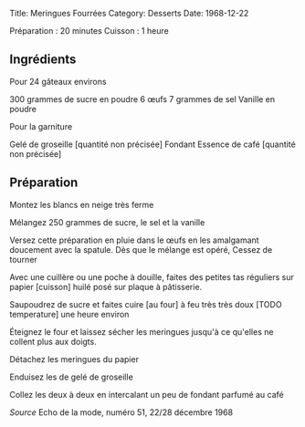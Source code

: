 Title: Meringues Fourrées
Category: Desserts
Date: 1968-12-22

Préparation : 20 minutes
Cuisson : 1 heure

## Ingrédients

Pour 24 gâteaux environs

300 grammes de sucre en poudre
6 œufs
7 grammes de sel
Vanille en poudre

Pour la garniture

Gelé de groseille [quantité non précisée]
Fondant
Essence de café [quantité non précisée]

## Préparation

Montez les blancs en neige très ferme

Mélangez 250 grammes de sucre, le sel et la vanille

Versez cette préparation en pluie dans le œufs en les amalgamant doucement
avec la spatule. Dès que le mélange est opéré, Cessez de tourner

Avec une cuillère ou une poche à douille, faites des petites tas réguliers
sur papier [cuisson] huilé posé sur plaque à pâtisserie.

Saupoudrez de sucre et faites cuire [au four] à feu très très doux
[TODO temperature] une heure environ

Éteignez le four et laissez sécher les meringues jusqu'à ce qu'elles ne
collent plus aux doigts.

Détachez les meringues du papier

Enduisez les de gelé de groseille

Collez les deux à deux en intercalant un peu de fondant parfumé au café

 *Source* Echo de la mode, numéro 51, 22/28 décembre 1968
